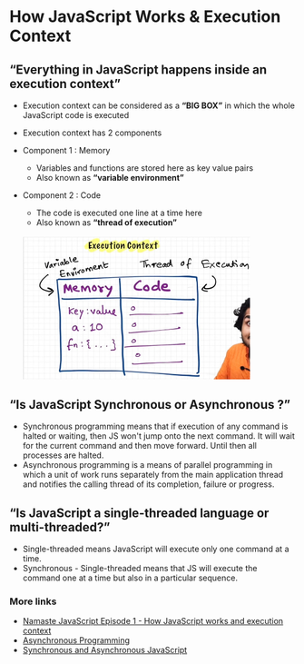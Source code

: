 # How JavaScript Works & Execution Context

## “Everything in JavaScript happens inside an execution context”

- Execution context can be considered as a **“BIG BOX”** in which the whole JavaScript code is executed

- Execution context has 2 components   
- Component 1 : Memory 
    - Variables and functions are stored here as key value pairs 
    - Also known as **“variable environment”**
- Component 2 : Code 
    - The code is executed one line at a time here
    -  Also known as **“thread of execution”** <br/><br/>


    <img width="400px" src="images/execution-context.png"/>

## “Is JavaScript Synchronous or Asynchronous ?”
- Synchronous programming means that if execution of any command is halted or waiting, then JS won't jump onto the next command. It will wait for the current command and then move forward. Until then all processes are halted.
- Asynchronous programming is a means of parallel programming in which a unit of work runs separately from the main application thread and notifies the calling thread of its completion, failure or progress.


## “Is JavaScript a single-threaded language or  multi-threaded?” 

- Single-threaded means JavaScript will execute only one command at a time.
- Synchronous - Single-threaded means that JS will execute the command one at a time but also in a particular sequence. 


### More links
 - [Namaste JavaScript Episode 1 - How JavaScript works and execution context](https://www.youtube.com/watch?v=ZvbzSrg0afE&list=PLlasXeu85E9cQ32gLCvAvr9vNaUccPVNP&index=2)
 - [Asynchronous Programming](https://nodejs.dev/learn/javascript-asynchronous-programming-and-callbacks)
 - [Synchronous and Asynchronous JavaScript](https://developer.mozilla.org/en-US/docs/Learn/JavaScript/Asynchronous/Introducing#synchronous_javascript)
